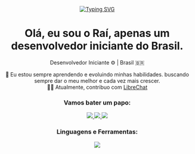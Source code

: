 <p align="center"> <a href="https://git.io/typing-svg"> <img src="https://readme-typing-svg.demolab.com?font=Fira+Code&weight=600&size=25&pause=1000&center=true&vCenter=true&width=435&lines=Prazer,+Raí+%F0%9F%91%8B;" alt="Typing SVG"> </a> </p> <h1 align="center">Olá, eu sou o Raí, apenas um desenvolvedor iniciante do Brasil.</h1> <p align="center"> Desenvolvedor Iniciante ⚙️ | Brasil 🇧🇷 </p> <p align="center"> 🌱 Eu estou sempre aprendendo e evoluindo minhas habilidades. buscando sempre dar o meu melhor e cada vez mais crescer. <br> 👨‍💻 Atualmente, contribuo com <a href="https://github.com/Danny-Avila/LibreChat">LibreChat</a> <br> </p> <p align="center"> </p> <h3 align="center">Vamos bater um papo:</h3> <p align="center"> <a href="https://twitter.com/@itzraiss"> <img src="https://skillicons.dev/icons?i=twitter" /> </a> <a href="https://instagram.com/@raisantossc"> <img src="https://skillicons.dev/icons?i=instagram" /> </a> <a href="https://discordapp.com/users/788546944485556224"> <img src="https://skillicons.dev/icons?i=discord" /> </a> </p> <h3 align="center">Linguagens e Ferramentas:</h3> <p align="center"> <a href="https://skillicons.dev"> <img src="https://skillicons.dev/icons?i=html,css,ts,js,react,vscode,github" /> </a> </p> <div align="center">
